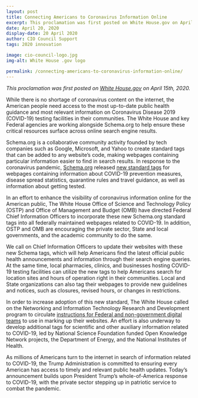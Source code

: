 ```yaml
---
layout: post
title: Connecting Americans to Coronavirus Information Online
excerpt: This proclamation was first posted on White House.gov on April 15th, 2020. While there is no shortage of coronavirus content on the internet, the American people need access to the most up-to-date public health guidance and most relevant information on Coronavirus Disease 2019 (COVID-19).
date: April 20, 2020
display-date: 20 April 2020
author: CIO Council Support
tags: 2020 innovation

image: cio-council-logo.jpg
img-alt: White House .gov logo

permalink: /connecting-americans-to-coronavirus-information-online/
---
```


_This proclamation was first posted on [White House.gov](https://www.whitehouse.gov/articles/connecting-americans-coronavirus-information-online/) on April 15th, 2020._

While there is no shortage of coronavirus content on the internet, the American people need access to the most up-to-date public health guidance and most relevant information on Coronavirus Disease 2019 (COVID-19) testing facilities in their communities. The White House and key Federal agencies are working alongside Schema.org to help ensure these critical resources surface across online search engine results.

Schema.org is a collaborative community activity founded by tech companies such as Google, Microsoft, and Yahoo to create standard tags that can be added to any website’s code, making webpages containing particular information easier to find in search results. In response to the coronavirus pandemic, [Schema.org](https://schema.org/) released [new standard tags](http://blog.schema.org/2020/03/schema-for-coronavirus-special.html) for webpages containing information about COVID-19 prevention measures, disease spread statistics, quarantine rules and travel guidance, as well as information about getting tested.

In an effort to enhance the visibility of coronavirus information online for the American public, The White House Office of Science and Technology Policy (OSTP) and Office of Management and Budget (OMB) have directed Federal Chief Information Officers to incorporate these new Schema.org standard tags into all federally maintained webpages related to COVID-19. In addition, OSTP and OMB are encouraging the private sector, State and local governments, and the academic community to do the same.

We call on Chief Information Officers to update their websites with these new Schema tags, which will help Americans find the latest official public health announcements and information through their search engine queries. At the same time, local pharmacies, clinics, and businesses hosting COVID-19 testing facilities can utilize the new tags to help Americans search for location sites and hours of operation right in their communities. Local and State organizations can also tag their webpages to provide new guidelines and notices, such as closures, revised hours, or changes in restrictions.

In order to increase adoption of this new standard, The White House called on the Networking and Information Technology Research and Development program to circulate [instructions for Federal and non-government digital teams](https://developers.google.com/search/docs/data-types/special-announcements) to use in marking up their websites. An effort is also underway to develop additional tags for scientific and other auxiliary information related to COVID-19, led by National Science Foundation funded Open Knowledge Network projects, the Department of Energy, and the National Institutes of Health.

As millions of Americans turn to the internet in search of information related to COVID-19, the Trump Administration is committed to ensuring every American has access to timely and relevant public health updates. Today’s announcement builds upon President Trump’s whole-of-America response to COVID-19, with the private sector stepping up in patriotic service to combat the pandemic.
